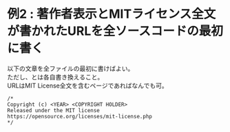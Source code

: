 # 例2 : 著作者表示とMITライセンス全文が書かれたURLを全ソースコードの最初に書く
以下の文章を全ファイルの最初に書けばよい。  
ただし、<YEAR>と<COPYRIGHT HOLDER>は各自書き換えること。  
URLはMIT License全文を含むページであればなんでも可。  
```
/*
Copyright (c) <YEAR> <COPYRIGHT HOLDER>
Released under the MIT license
https://opensource.org/licenses/mit-license.php
*/
```
